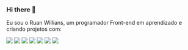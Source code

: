 ### Hi there 👋

Eu sou o Ruan Willians, um programador Front-end em aprendizado e criando projetos com:

<img src="https://img.shields.io/badge/HTML5-E34F26?style=for-the-badge&logo=html5&logoColor=white"/>
<img src="https://img.shields.io/badge/CSS3-1572B6?style=for-the-badge&logo=css3&logoColor=white"/>
<img src="https://img.shields.io/badge/JavaScript-F7DF1E?style=for-the-badge&logo=javascript&logoColor=black"/>
<img src="https://img.shields.io/badge/ReactJs-1572B6?style=for-the-badge&logo=react&logoColor=white"/>
<img src="https://img.shields.io/badge/NodeJS-2E8B57?style=for-the-badge&logo=node&logoColor=white"/>
<img src="https://img.shields.io/badge/Mongo-2E8B57?style=for-the-badge&logo=mongo&logoColor=white"/>
<img src="https://img.shields.io/badge/SQL-1572B6?style=for-the-badge&logo=sql&logoColor=white"/>
